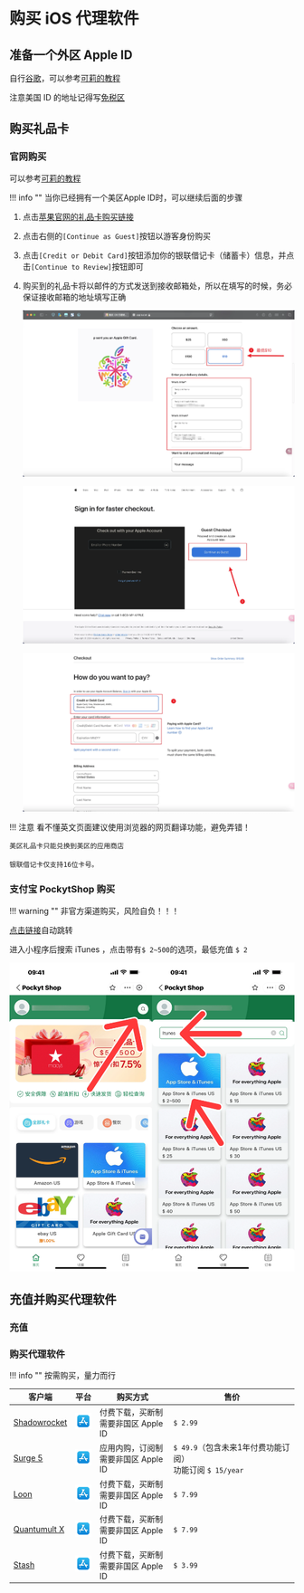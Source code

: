 # 购买 iOS 代理软件

## 准备一个外区 Apple ID

自行[谷歌](https://www.google.com/search?q=美国Apple+id注册教程)，可以参考[可莉的教程](https://getupnote.com/share/notes/zSn1ShBmzNYISKcTgjXE5oHMrNf2/8eefb202-a766-4e5f-9253-822036c2fe1e)

注意美国 ID 的地址记得写[免税区](https://www.meiguodizhi.com/usa-address/oregon)



## 购买礼品卡

### 官网购买

可以参考[可莉的教程](https://getupnote.com/share/notes/zSn1ShBmzNYISKcTgjXE5oHMrNf2/2a3512b3-ba6b-4a6e-8e9c-973fe337430b)


!!! info ""
    当你已经拥有一个美区Apple ID时，可以继续后面的步骤

1. 点击[苹果官网的礼品卡购买链接](https://www.apple.com/shop/buy-giftcard/giftcard) 

2. 点击右侧的`[Continue as Guest]`按钮以游客身份购买

3. 点击`[Credit or Debit Card]`按钮添加你的银联借记卡（储蓄卡）信息，并点击`[Continue to Review]`按钮即可

4. 购买到的礼品卡将以邮件的方式发送到接收邮箱处，所以在填写的时候，务必保证接收邮箱的地址填写正确

   ![buy1](../proxytool/Photo/2.webp)

   ![buy2](../proxytool/Photo/3.webp)

   ![buy3](../proxytool/Photo/4.webp)

!!! 注意
    看不懂英文页面建议使用浏览器的网页翻译功能，避免弄错！

    美区礼品卡只能兑换到美区的应用商店

    银联借记卡仅支持16位卡号。


### 支付宝 PockytShop 购买

!!! warning ""
    非官方渠道购买，风险自负！！！

[点击链接](alipays://platformapi/startapp?appId=2021003191605547)自动跳转

进入小程序后搜索 iTunes ，点击带有`$ 2~500`的选项，最低充值 `$ 2`

   ![buy](../proxytool/Photo/1.webp)

## 充值并购买代理软件

### 充值

### 购买代理软件

!!! info ""
    按需购买，量力而行

| 客户端  | 平台  | 购买方式   | 售价  |
| ------ | ----------- | --------------------------------------------------------------- | ------- |
| [Shadowrocket](https://apps.apple.com/us/app/shadowrocket/id932747118)     | <a href="https://apps.apple.com/us/app/shadowrocket/id932747118"><img width="32" src="https://raw.githubusercontent.com/Repcz/Repcz.github.io/main/docs/assets/icons/app_store.svg"/></a>             | 付费下载，买断制<br />需要非国区 Apple ID        | `$ 2.99` |
| [Surge 5](https://apps.apple.com/us/app/surge-5/id1442620678)              | <a href="https://apps.apple.com/us/app/surge-5/id1442620678"><img width="32" src="https://raw.githubusercontent.com/Repcz/Repcz.github.io/main/docs/assets/icons/app_store.svg"/></a>                 | 应用内购，订阅制<br />需要非国区 Apple ID        | `$ 49.9`（包含未来1年付费功能订阅）<br /> 功能订阅 `$ 15/year` |
| [Loon](https://apps.apple.com/us/app/loon/id1373567447)                    | <a href="https://apps.apple.com/us/app/loon/id1373567447"><img width="32" src="https://raw.githubusercontent.com/Repcz/Repcz.github.io/main/docs/assets/icons/app_store.svg"/></a>                    | 付费下载，买断制<br />需要非国区 Apple ID        | `$ 7.99` |
| [Quantumult X](https://apps.apple.com/us/app/quantumult-x/id1443988620)    | <a href="https://apps.apple.com/us/app/quantumult-x/id1443988620"><img width="32" src="https://raw.githubusercontent.com/Repcz/Repcz.github.io/main/docs/assets/icons/app_store.svg"/></a>            | 付费下载，买断制<br />需要非国区 Apple ID        | `$ 7.99` | 
| [Stash](https://apps.apple.com/us/app/stash-rule-based-proxy/id1596063349) | <a href="https://apps.apple.com/us/app/stash-rule-based-proxy/id1596063349"><img width="32" src="https://raw.githubusercontent.com/Repcz/Repcz.github.io/main/docs/assets/icons/app_store.svg"/></a>  | 付费下载，买断制<br />需要非国区 Apple ID        | `$ 3.99` | 